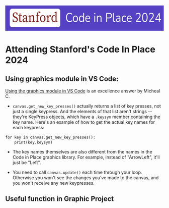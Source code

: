 <!-- PROJECT LOGO -->
<br />
<div align="center">
  <a href="[https://github.com/github_username/repo_name](https://github.com/0ldcamel/codeinplace)">
    <img src="images/CiP2024.png" alt="Logo" width="583" height="80"></a>
</div>

# Attending Stanford's Code In Place 2024

## Using graphics module in VS Code:
[Using the graphics module in VS Code](https://codeinplace.stanford.edu/cip4/forum?post=ad0f48a5-9e07-41bc-a228-6076b676de98) is an excellence answer by Micheal C.

- `canvas.get_new_key_presses()` actually returns a list of key presses, not just a single keypress.  And the elements of that list aren't strings -- they're KeyPress objects, which have a `.keysym` member containing the key name.  Here's an example of how to get the actual key names for each keypress:

```
for key in canvas.get_new_key_presses():
    print(key.keysym)
```
- The key names themselves are also different from the names in the Code in Place graphics library. For example, instead of "ArrowLeft", it'll just be "Left".

- You need to call `canvas.update()` each time through your loop. Otherwise you won't see the changes you've made to the canvas, and you won't receive any new keypresses.

## Useful function in Graphic Project
